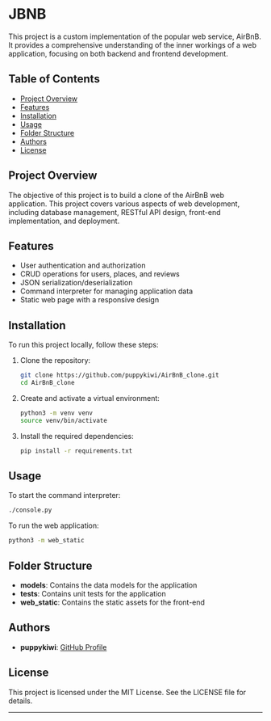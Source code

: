 # JBNB

This project is a custom implementation of the popular web service, AirBnB. It provides a comprehensive understanding of the inner workings of a web application, focusing on both backend and frontend development.

## Table of Contents
- [Project Overview](#project-overview)
- [Features](#features)
- [Installation](#installation)
- [Usage](#usage)
- [Folder Structure](#folder-structure)
- [Authors](#authors)
- [License](#license)

## Project Overview
The objective of this project is to build a clone of the AirBnB web application. This project covers various aspects of web development, including database management, RESTful API design, front-end implementation, and deployment.

## Features
- User authentication and authorization
- CRUD operations for users, places, and reviews
- JSON serialization/deserialization
- Command interpreter for managing application data
- Static web page with a responsive design

## Installation
To run this project locally, follow these steps:

1. Clone the repository:
    ```bash
    git clone https://github.com/puppykiwi/AirBnB_clone.git
    cd AirBnB_clone
    ```
2. Create and activate a virtual environment:
    ```bash
    python3 -m venv venv
    source venv/bin/activate
    ```
3. Install the required dependencies:
    ```bash
    pip install -r requirements.txt
    ```

## Usage
To start the command interpreter:
```bash
./console.py
```

To run the web application:
```bash
python3 -m web_static
```

## Folder Structure
- **models**: Contains the data models for the application
- **tests**: Contains unit tests for the application
- **web_static**: Contains the static assets for the front-end

## Authors
- **puppykiwi**: [GitHub Profile](https://github.com/puppykiwi)

## License
This project is licensed under the MIT License. See the LICENSE file for details.

---
